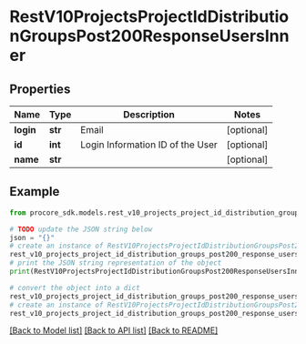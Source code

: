# RestV10ProjectsProjectIdDistributionGroupsPost200ResponseUsersInner


## Properties

Name | Type | Description | Notes
------------ | ------------- | ------------- | -------------
**login** | **str** | Email | [optional] 
**id** | **int** | Login Information ID of the User | [optional] 
**name** | **str** |  | [optional] 

## Example

```python
from procore_sdk.models.rest_v10_projects_project_id_distribution_groups_post200_response_users_inner import RestV10ProjectsProjectIdDistributionGroupsPost200ResponseUsersInner

# TODO update the JSON string below
json = "{}"
# create an instance of RestV10ProjectsProjectIdDistributionGroupsPost200ResponseUsersInner from a JSON string
rest_v10_projects_project_id_distribution_groups_post200_response_users_inner_instance = RestV10ProjectsProjectIdDistributionGroupsPost200ResponseUsersInner.from_json(json)
# print the JSON string representation of the object
print(RestV10ProjectsProjectIdDistributionGroupsPost200ResponseUsersInner.to_json())

# convert the object into a dict
rest_v10_projects_project_id_distribution_groups_post200_response_users_inner_dict = rest_v10_projects_project_id_distribution_groups_post200_response_users_inner_instance.to_dict()
# create an instance of RestV10ProjectsProjectIdDistributionGroupsPost200ResponseUsersInner from a dict
rest_v10_projects_project_id_distribution_groups_post200_response_users_inner_from_dict = RestV10ProjectsProjectIdDistributionGroupsPost200ResponseUsersInner.from_dict(rest_v10_projects_project_id_distribution_groups_post200_response_users_inner_dict)
```
[[Back to Model list]](../README.md#documentation-for-models) [[Back to API list]](../README.md#documentation-for-api-endpoints) [[Back to README]](../README.md)


